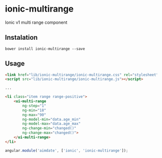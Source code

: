 # ionic-multirange
Ionic v1 multi range component

## Instalation
```shell
bower install ionic-multirange --save
```

## Usage
```html
<link href="lib/ionic-multirange/ionic-multirange.css" rel="stylesheet">
<script src="lib/ionic-multirange/ionic-multirange.js"></script>

...

<li class="item range range-positive">
	<ui-multi-range 
		ng-step="1" 
		ng-min="18" 
		ng-max="90" 
		ng-model-min="data.age_min" 
		ng-model-max="data.age_max" 
		ng-change-min="changed()" 
		ng-change-max="changed()">
	</ui-multi-range>
</li>
```

```javascript
angular.module('aimdate', ['ionic', 'ionic-multirange']);

```